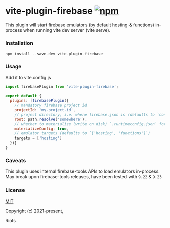 # vite-plugin-firebase [![npm](https://img.shields.io/npm/v/vite-plugin-firebase.svg)](https://www.npmjs.com/package/vite-plugin-firebase)

This plugin will start firebase emulators (by default hosting & functions) in-process when running vite dev server (vite serve).

### Installation

```
npm install --save-dev vite-plugin-firebase
```

### Usage

Add it to vite.config.js

```js
import firebasePlugin from 'vite-plugin-firebase';

export default {
  plugins: [firebasePlugin({
    // mandatory firebase project id
    projectId: 'my-project-id',
    // project directory, i.e. where firebase.json is (defaults to `config.root`)
    root: path.resolve('somewhere'),
    // whether to materialize (write on disk) `.runtimeconfig.json` for functions emulator (defaults to `false`)
    materializeConfig: true,
    // emulator targets (defaults to `['hosting', 'functions']`)
    targets = ['hosting']
  })]
}
```

### Caveats

This plugin uses internal firebase-tools APIs to load emulators in-process.
May break upon firebase-tools releases, have been tested with `9.22` & `9.23`

### License

[MIT](https://opensource.org/licenses/MIT)

Copyright (c) 2021-present, <DIV>Riots
